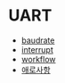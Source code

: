 # UART

- [baudrate](note/baudrate.md)
- [interrupt](note/interrupt.md)
- [workflow](note/workflow.md)
- [애로사항](note/error.md)